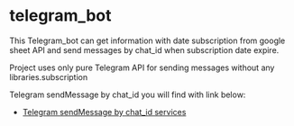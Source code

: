 # telegram_bot

This Telegram_bot can get information with date subscription
from google sheet API and send messages by chat_id when subscription date expire.

Project uses only pure Telegram API for sending messages without any libraries.subscription

Telegram sendMessage by chat_id you will find with link below:

- [Telegram sendMessage by chat_id services](Telegram_bot/blob/master/lib/send_message_telegram.dart)